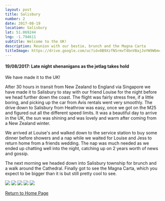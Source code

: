 ```yaml
---
layout: post
title: Salisbury
number: 2
date: 2017-08-19
location: Salisbury
lat: 51.069244
lng: -1.794611
subtitle: Welcome to the UK!
description: Reunion with our bestie, brunch and the Magna Carta
titleImage: https://drive.google.com/uc?id=0B9XzfNSrmvT4bnVBajJoYW9Wbmc
---
```


<h4>19/08/2017: Late night shenanigans as the jetlag takes hold</h4>

We have made it to the UK!

After 30 hours in transit from New Zealand to England via Singapore we have made it to Salisbury to stay with our friend Louise for the night before we head further down the coast. The flight was fairly stress free, if a little boring, and picking up the car from Avis rentals went very smoothly. The drive down to Salisbury from Heathrow was easy, once we got on the M25 and figured out all the different speed limits. It was a beautiful day to arrive in the UK, the sun was shining and was lovely and warm after coming from a New Zealand winter. 

We arrived at Louise's and walked down to the service station to buy some dinner before showers and a nap while we waited for Louise and Jess to return home from a friends wedding. The nap was much needed as we ended up chatting well into the night, catching up on 2 years worth of news and gossip. 

The next morning we headed down into Salisbury township for brunch and a walk around the Cathedral. Finally got to see the Magna Carta, which you expect to be bigger than it is but still pretty cool to see. 

<img src="https://drive.google.com/uc?id=0B9XzfNSrmvT4SnVqMUk4eVduT1E" class="image1">
<img src="https://drive.google.com/uc?id=0B9XzfNSrmvT4dU45STY4emxlS2c" class="image1">
<img src="https://drive.google.com/uc?id=0B9XzfNSrmvT4RVpsLWczNzFXN2c" class="image1">
<img src="https://drive.google.com/uc?id=0B9XzfNSrmvT4NnhVbDBER2lBTnc" class="image1">
<img src="https://drive.google.com/uc?id=0B9XzfNSrmvT4ZDdEcGxnaHBybFE" class="image1">

<a href="https://adventuresofthetravellingtwins.com/">Return to Home Page</a>
